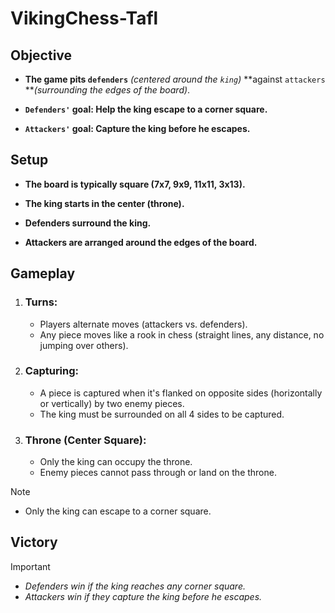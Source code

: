 # VikingChess-Tafl


## Objective 
+ **The game pits `defenders`** _(centered around the `king`)_ **against `attackers` **_(surrounding the edges of the board)_.

+ **`Defenders'` goal: Help the king escape to a corner square.**

+ **`Attackers'` goal: Capture the king before he escapes.**

## Setup

+ **The board is typically square (7x7, 9x9, 11x11, 3x13).**

+ **The king starts in the center (throne).**

+ **Defenders surround the king.**

+ **Attackers are arranged around the edges of the board.**

## Gameplay
1. ### Turns:

   + Players alternate moves (attackers vs. defenders).
   + Any piece moves like a rook in chess (straight lines, any distance, no jumping over 
     others).
2. ### Capturing:

   + A piece is captured when it's flanked on opposite sides (horizontally or vertically) by two enemy pieces.
   + The king must be surrounded on all 4 sides to be captured.
  
3. ### Throne (Center Square):

   + Only the king can occupy the throne.
   + Enemy pieces cannot pass through or land on the throne.

> [!NOTE]
>  + Only the king can escape to a corner square.

## Victory
> [!IMPORTANT]
> + _Defenders win if the king reaches any corner square._
> + _Attackers win if they capture the king before he escapes._

